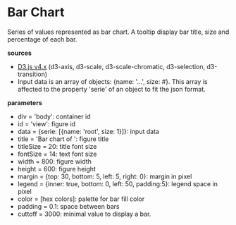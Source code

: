 # Bar Chart
Series of values represented as bar chart. A tooltip display bar title, size and percentage of each bar.

**sources**
* [D3.js v4.x](https://github.com/d3/d3/blob/master/API.md) (d3-axis, d3-scale, d3-scale-chromatic, d3-selection, d3-transition)
* Input data is an array of objects: {name: '...', size: #}. This array is affected to the property 'serie' of an object to fit the json format.

**parameters**
* div = 'body': container id
* id = 'view': figure id
* data = {serie: [{name: 'root', size: 1}]}: input data
* title = 'Bar chart of ': figure title
* titleSize = 20: title font size
* fontSize = 14: text font size
* width = 800: figure width
* height = 600: figure height
* margin = {top: 30, bottom: 5, left: 5, right: 0}: margin in pixel
* legend = {inner: true, bottom: 0, left: 50, padding:5}: legend space in pixel
* color = [hex colors]: palette for bar fill color
* padding = 0.1: space between bars
* cuttoff = 3000: minimal value to display a bar.
